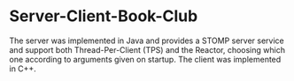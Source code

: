 # Server-Client-Book-Club

The server was implemented in Java and provides a STOMP server service and support both
Thread-Per-Client (TPS) and the Reactor, choosing which one according to arguments given on startup. The
client was implemented in C++.
